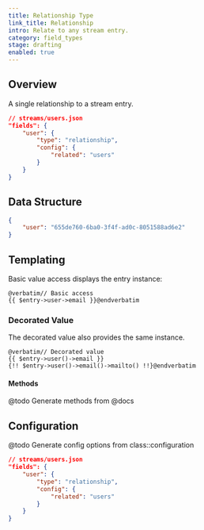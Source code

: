 ```yaml
---
title: Relationship Type
link_title: Relationship
intro: Relate to any stream entry.
category: field_types
stage: drafting
enabled: true
---
```


## Overview

A single relationship to a stream entry.

```json
// streams/users.json
"fields": {
    "user": {
        "type": "relationship",
        "config": {
            "related": "users"
        }
    }
}
```

## Data Structure

```json
{
    "user": "655de760-6ba0-3f4f-ad0c-8051588ad6e2"
}
```

## Templating

Basic value access displays the entry instance:

```blade
@verbatim// Basic access
{{ $entry->user->email }}@endverbatim
```

### Decorated Value

The decorated value also provides the same instance.

```blade
@verbatim// Decorated value
{{ $entry->user()->email }}
{!! $entry->user()->email()->mailto() !!}@endverbatim
```

#### Methods

@todo Generate methods from @docs

## Configuration

@todo Generate config options from class::configuration

```json
// streams/users.json
"fields": {
    "user": {
        "type": "relationship",
        "config": {
            "related": "users"
        }
    }
}
```
